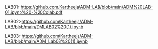 LAB01:-https://github.com/Kartheeja/ADM-LAB/blob/main/ADM%20LAB-01.ipynb%20-%20Colab.pdf

LAB02:-https://github.com/Kartheeja/ADM-LAB/blob/main/DMLAB02%20(1).ipynb

LAB03:-https://github.com/Kartheeja/ADM-LAB/blob/main/ADM_Lab03%20(1).ipynb
